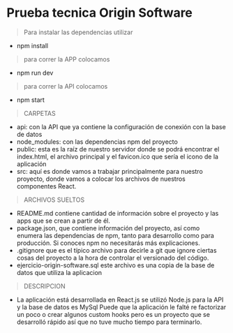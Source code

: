 # Prueba tecnica Origin Software
>Para instalar las dependencias utilizar
* npm install
>para correr la APP colocamos
* npm run dev
>para correr la API colocamos
* npm start
>CARPETAS
* api: con la API que ya contiene la configuración de conexión con la base de datos
* node_modules: con las dependencias npm del proyecto
* public: esta es la raíz de nuestro servidor donde se podrá encontrar el index.html, el archivo principal y el favicon.ico que sería el icono de la aplicación
* src: aquí es donde vamos a trabajar principalmente para nuestro proyecto, donde vamos a colocar los archivos de nuestros componentes React.
>ARCHIVOS SUELTOS
* README.md contiene cantidad de información sobre el proyecto y las apps que se crean a partir de él.
* package.json, que contiene información del proyecto, así como enumera las dependencias de npm, tanto para desarrollo como para producción. Si conoces npm no necesitarás más explicaciones.
* .gitignore que es el típico archivo para decirle a git que ignore ciertas cosas del proyecto a la hora de controlar el versionado del código.
* ejercicio-origin-software.sql este archivo es una copia de la base de datos que utiliza la aplicacion
>DESCRIPCION
* La aplicación está desarrollada en React.js se utilizó Node.js para la API y la base de datos es MySql
Puede que la aplicación le falté re factorizar un poco o crear algunos custom hooks pero es un proyecto que se desarrolló rápido así que no tuve mucho tiempo para terminarlo.